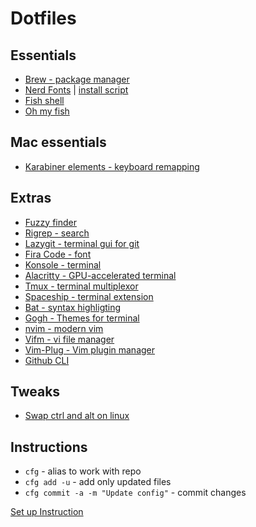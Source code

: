 # Dotfiles

## Essentials
- [Brew - package manager](https://brew.sh/)
- [Nerd Fonts](https://github.com/ryanoasis/nerd-fonts) | [install script](https://gist.github.com/davidteren/898f2dcccd42d9f8680ec69a3a5d350e)
- [Fish shell](https://fishshell.com/)
- [Oh my fish](https://github.com/oh-my-fish/oh-my-fish#startup)




## Mac essentials
- [Karabiner elements - keyboard remapping](https://karabiner-elements.pqrs.org/)

## Extras
- [Fuzzy finder](https://github.com/junegunn/fzf)
- [Rigrep - search](https://github.com/BurntSushi/ripgrep)
- [Lazygit - terminal gui for git](https://github.com/jesseduffield/lazygit)
- [Fira Code - font](https://github.com/tonsky/FiraCode/wiki)
- [Konsole - terminal](https://konsole.kde.org/)
- [Alacritty - GPU-accelerated terminal](https://github.com/alacritty/alacritty)
- [Tmux - terminal multiplexor](https://github.com/tmux/tmux)
- [Spaceship - terminal extension](https://github.com/denysdovhan/spaceship-prompt)
- [Bat - syntax highligting](https://github.com/sharkdp/bat)
- [Gogh - Themes for terminal](http://mayccoll.github.io/Gogh/)
- [nvim - modern vim](https://neovim.io/)
- [Vifm - vi file manager](https://vifm.info/)
- [Vim-Plug - Vim plugin manager](https://github.com/junegunn/vim-plug)
- [Github CLI](https://cli.github.com/) 


## Tweaks
- [Swap ctrl and alt on linux](https://askubuntu.com/questions/885045/how-to-swap-ctrl-and-alt-keys-in-ubuntu-16-04)

## Instructions
- `cfg` - alias to work with repo
- `cfg add -u` - add only updated files
- `cfg commit -a -m "Update config"` - commit changes

[Set up Instruction](https://developer.atlassian.com/blog/2016/02/best-way-to-store-dotfiles-git-bare-repo/)
